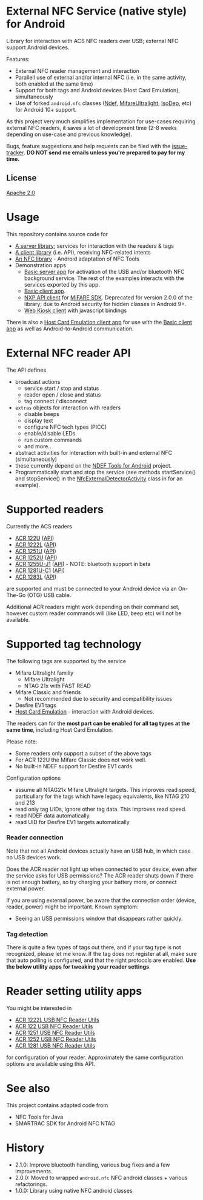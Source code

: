 # External NFC Service (native style) for Android
Library for interaction with ACS NFC readers over USB; external NFC support Android devices. 

Features:
 - External NFC reader management and interaction
 - Parallell use of external and/or internal NFC (i.e. in the same activity, both enabled at the same time)
 - Support for both tags and Android devices (Host Card Emulation), simultaneously
 - Use of forked `android.nfc` classes ([Ndef], [MifareUltralight], [IsoDep], etc) for Android 10+ support.

As this project very much simplifies implementation for use-cases requiring external NFC readers, it saves a lot of development time (2-8 weeks depending on use-case and previous knowledge).

Bugs, feature suggestions and help requests can be filed with the [issue-tracker]. __DO NOT send me emails unless you're prepared to pay for my time.__

## License
[Apache 2.0]

# Usage
This repository contains source code for 

 * [A server library](externalNFCCore); services for interaction with the readers & tags
 * [A client library](externalNFCAPI) (i.e. API), receiving NFC-related intents
 * [An NFC library](externalNFCTools) - Android adaptation of NFC Tools
 * Demonstration apps
    * [Basic server app](externalNFCService) for activation of the USB and/or bluetooth NFC background service. The rest of the examples interacts with the services exported by this app.
    * [Basic client app](externalNFCClient).
    * [NXP API client](externalNFCNxpClient) for [MIFARE SDK](http://www.mifare.net/en/products/mifare-sdk/). Deprecated for version 2.0.0 of the library; due to Android security for hidden classes in Android 9+.
    * [Web Kiosk client](externalNFCWebKiosk) with javascript bindings

There is also a [Host Card Emulation client app](externalNFCHostCardEmulationClient) for use with the [Basic client app](externalNFCClient) as well as Android-to-Android communication.

# External NFC reader API
The API defines 
 * broadcast actions
   * service start / stop and status
   * reader open / close and status
   * tag connect / disconnect
 * `extras` objects for interaction with readers
   * disable beeps
   * display text
   * configure NFC tech types (PICC)
   * enable/disable LEDs
   * run custom commands
   * and more.. 
 * abstract activities for interaction with built-in and external NFC (simultaneously)
  * these currently depend on the [NDEF Tools for Android](https://github.com/skjolber/ndef-tools-for-android) project.
 * Programmatically start and stop the service (see methods startService() and stopService() in the [NfcExternalDetectorActivity](externalNFCAPI/src/main/java/com/skjolberg/nfc/util/activity/NfcExternalDetectorActivity.java) class in for an example).

# Supported readers
Currently the ACS readers

 * [ACR 122U](http://www.acs.com.hk/index.php?pid=product&id=ACR122U) ([API](externalNFCAPI/src/main/java/com/skjolberg/nfc/acs/Acr122UReader.java)) 
 * [ACR 1222L](http://www.acs.com.hk/index.php?pid=product&id=ACR1222L) ([API](externalNFCAPI/src/main/java/com/skjolberg/nfc/acs/Acr1222LReader.java)) 
 * [ACR 1251U](http://www.acs.com.hk/en/products/218/acr1251-usb-nfc-reader-ii/) ([API](externalNFCAPI/src/main/java/com/skjolberg/nfc/acs/Acr1251UReader.java)) 
 * [ACR 1252U](http://www.acs.com.hk/en/products/342/acr1252u-usb-nfc-reader-iii-nfc-forum-certified-reader/) ([API](externalNFCAPI/src/main/java/com/skjolberg/nfc/acs/Acr1252UReader.java)) 
 * [ACR 1255U-J1](http://www.acs.com.hk/en/products/403/acr1255u-j1-secure-bluetooth%C2%AE-nfc-reader/) ([API](externalNFCAPI/src/main/java/com/skjolberg/nfc/acs/Acr1255UReader.java)) - NOTE: bluetooth support in beta
 * [ACR 1281U-C1](http://www.acs.com.hk/en/products/159/acr1281u-c1-dualboost-ii-usb-dual-interface-reader/) ([API](externalNFCAPI/src/main/java/src/com/skjolberg/nfc/acs/Acr1281UReader.java)) 
 * [ACR 1283L](http://www.acs.com.hk/en/products/226/acr1283l-standalone-contactless-reader/) ([API](externalNFCAPI/src/main/java/com/skjolberg/nfc/acs/Acr1283LReader.java)) 
 
are supported and must be connected to your Android device via an On-The-Go (OTG) USB cable. 

Additional ACR readers might work depending on their command set, however custom reader commands will (like LED, beep etc) will not be available.

# Supported tag technology
The following tags are supported by the service
  * Mifare Ultralight familiy
    * Mifare Ultralight
    * NTAG 21x with FAST READ
  * Mifare Classic and friends
    * Not recommended due to security and compatibility issues
  * Desfire EV1 tags
  * [Host Card Emulation](http://developer.android.com/guide/topics/connectivity/nfc/hce.html) - interaction with Android devices.
  
The readers can for the __most part can be enabled for all tag types at the same time__, including Host Card Emulation.

Please note:
 - Some readers only support a subset of the above tags
 - For ACR 122U the Mifare Classic does not work well.
 - No built-in NDEF support for Desfire EV1 cards

Configuration options
 - assume all NTAG21x Mifare Ultralight targets. This improves read speed, particullary for the tags which have legacy equivalents, like NTAG 210 and 213
 - read only tag UIDs, ignore other tag data. This improves read speed.
 - read NDEF data automatically
 - read UID for Desfire EV1 targets automatically 

### Reader connection
Note that not all Android devices actually have an USB hub, in which case no USB devices work.

Does the ACR reader not light up when connected to your device, even after the service asks for USB permissions? The ACR reader shuts down if there is not enough battery, so try charging your battery more, or connect external power.

If you are using external power, be aware that the connection order (device, reader, power) might be important. Known symptom: 
 - Seeing an USB permissions window that disappears rather quickly.

### Tag detection
There is quite a few types of tags out there, and if your tag type is not recognized, please let me know. If the tag does not register at all, make sure that auto polling is configured, and that the right protocols are enabled. __Use the below utility apps for tweaking your reader settings__.

# Reader setting utility apps
You might be interested in

 * [ACR 1222L USB NFC Reader Utils](https://play.google.com/store/apps/details?id=com.github.skjolber.nfc.skjolberg.acr1222)
 * [ACR 122 USB NFC Reader Utils](https://play.google.com/store/apps/details?id=com.github.skjolber.nfc.skjolberg.acr122u)
 * [ACR 1251 USB NFC Reader Utils](https://play.google.com/store/apps/details?id=com.github.skjolber.nfc.skjolberg.acr1251u)
 * [ACR 1252 USB NFC Reader Utils](https://play.google.com/store/apps/details?id=com.github.skjolber.nfc.skjolberg.acr1252u)
 * [ACR 1281 USB NFC Reader Utils](https://play.google.com/store/apps/details?id=com.github.skjolber.nfc.skjolberg.acr1281u)

for configuration of your reader. Approximately the same configuration options are available using this API. 

# See also 
This project contains adapted code from

 * NFC Tools for Java
 * SMARTRAC SDK for Android NFC NTAG

# History
 - 2.1.0: Improve bluetooth handling, various bug fixes and a few improvements.
 - 2.0.0: Moved to wrapped `android.nfc` NFC android classes + various refactorings.
 - 1.0.0: Library using native NFC android classes

[Ndef]:                 https://developer.android.com/reference/android/nfc/tech/Ndef.html
[MifareUltralight]:     https://developer.android.com/reference/android/nfc/tech/MifareUltralight.html
[IsoDep]:               https://developer.android.com/reference/android/nfc/tech/IsoDep.html
[Apache Cordova]:       https://cordova.apache.org/
[Apache 2.0]:           http://www.apache.org/licenses/LICENSE-2.0.html
[issue-tracker]:        https://github.com/skjolber/external-nfc-api/issues

